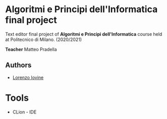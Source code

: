 # Algoritmi e Principi dell'Informatica final project

Text editor final project of **Algoritmi e Principi dell'Informatica** course held
at Politecnico di Milano. (2020/2021)  

**Teacher** Matteo Pradella

## Authors
* [Lorenzo Iovine](https://github.com/lorenzoiovine99)

# Tools
* CLion - IDE
